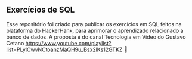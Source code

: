 ## Exercícios de SQL ##

Esse repositório foi criado para publicar os exercícios em SQL feitos na plataforma do HackerHank, para aprimorar o aprendizado relacionado a banco de dados.
A proposta é do canal Tecnologia em Video do Gustavo Cetano https://www.youtube.com/playlist?list=PLylCwvNCtoanzMaQH9u_Bsx2lKs12GTKZ
🚀
